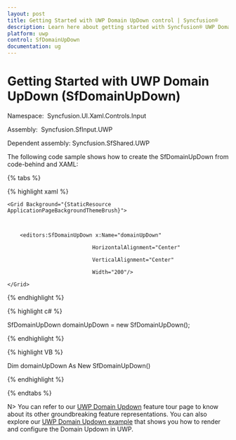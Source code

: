 ```yaml
---
layout: post
title: Getting Started with UWP Domain UpDown control | Syncfusion®
description: Learn here about getting started with Syncfusion® UWP Domain UpDown (SfDomainUpDown) control, its elements and more.
platform: uwp
control: SfDomainUpDown
documentation: ug
---
```


# Getting Started with UWP Domain UpDown (SfDomainUpDown)

Namespace:  Syncfusion.UI.Xaml.Controls.Input

Assembly:  Syncfusion.SfInput.UWP 

Dependent assembly: Syncfusion.SfShared.UWP



The following code sample shows how to create the SfDomainUpDown from code-behind and XAML:

{% tabs %}

{% highlight xaml %}

<Page xmlns:editors="using:Syncfusion.UI.Xaml.Controls.Input">

    <Grid Background="{StaticResource ApplicationPageBackgroundThemeBrush}">



        <editors:SfDomainUpDown x:Name="domainUpDown"

                               HorizontalAlignment="Center"

                               VerticalAlignment="Center"

                               Width="200"/>

    </Grid>

</Page>
{% endhighlight %}

{% highlight c# %}

SfDomainUpDown domainUpDown = new SfDomainUpDown();

{% endhighlight %}

{% highlight VB %}

Dim domainUpDown As New SfDomainUpDown()

{% endhighlight %}

{% endtabs %}

N> You can refer to our [UWP Domain Updown](https://www.syncfusion.com/uwp-ui-controls/domain-up-down) feature tour page to know about its other groundbreaking feature representations. You can also explore our [UWP Domain Updown example](https://apps.microsoft.com/store/detail/syncfusion-essential-studio-for-uwp/9NBLGGH5WNGV) that shows you how to render and configure the Domain Updown in UWP.